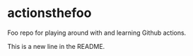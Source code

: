# actionsthefoo
Foo repo for playing around with and learning Github actions.

This is a new line in the README.